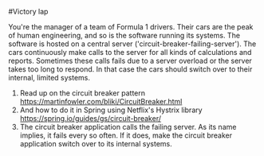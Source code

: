 #Victory lap

You're the manager of a team of Formula 1 drivers. Their cars are the peak of human engineering, and so is the software running its systems. 
The software is hosted on a central server ('circuit-breaker-failing-server'). The cars continuously make calls to the server for all kinds of calculations and reports.
Sometimes these calls fails due to a server overload or the server takes too long to respond. In that case the cars should switch over to their internal, limited systems.

1. Read up on the circuit breaker pattern https://martinfowler.com/bliki/CircuitBreaker.html
2. And how to do it in Spring using Netflix's Hystrix library https://spring.io/guides/gs/circuit-breaker/
3. The circuit breaker application calls the failing server. As its name implies, it fails every so often. If it does, make the circuit breaker application switch over to its internal systems.